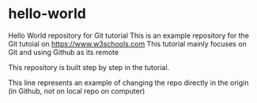 # hello-world
Hello World repository for Git tutorial
This is an example repository for the Git tutoial on https://www.w3schools.com
This tutorial mainly focuses on Git and using Github as its remote

This repository is built step by step in the tutorial.

This line represents an example of changing the repo directly in the origin (in Github, not on local repo on computer)


